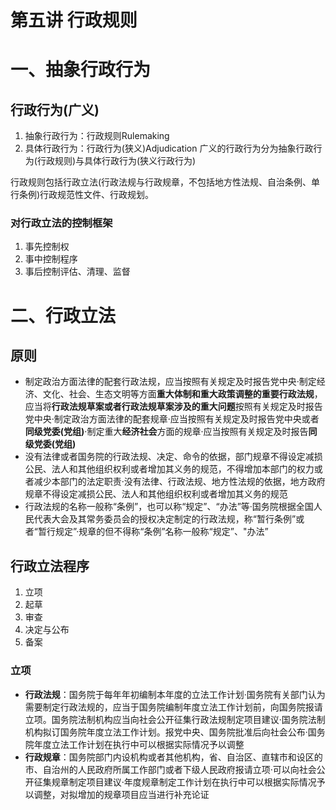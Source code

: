 # 第五讲 行政规则
# 一、抽象行政行为
## 行政行为(广义)
1. 抽象行政行为：行政规则Rulemaking
2. 具体行政行为：行政行为(狭义)Adjudication
广义的行政行为分为抽象行政行为(行政规则)与具体行政行为(狭义行政行为)

行政规则包括行政立法(行政法规与行政规章，不包括地方性法规、自治条例、单行条例)行政规范性文件、行政规划。
### 对行政立法的控制框架
1. 事先控制权
2. 事中控制程序
3. 事后控制评估、清理、监督
# 二、行政立法
## 原则
- 制定政治方面法律的配套行政法规，应当按照有关规定及时报告党中央·制定经济、文化、社会、生态文明等方面**重大体制和重大政策调整的重要行政法规**，应当将**行政法规草案或者行政法规草案涉及的重大问题**按照有关规定及时报告党中央·制定政治方面法律的配套规章·应当按照有关规定及时报告党中央或者**同级党委(党组)**·制定重大**经济社会**方面的规章·应当按照有关规定及时报告**同级党委(党组)**
- 没有法律或者国务院的行政法规、决定、命令的依据，部门规章不得设定减损公民、法人和其他组织权利或者增加其义务的规范，不得增加本部门的权力或者减少本部门的法定职责·没有法律、行政法规、地方性法规的依据，地方政府规章不得设定减损公民、法人和其他组织权利或者增加其义务的规范
- 行政法规的名称一般称“条例”，也可以称“规定”、“办法”等·国务院根据全国人民代表大会及其常务委员会的授权决定制定的行政法规，称“暂行条例”或者“暂行规定”·规章的但不得称“条例”名称一般称“规定”、"办法”
## 行政立法程序
1. 立项
2. 起草
3. 审查
4. 决定与公布
5. 备案
### 立项
- **行政法规**：国务院于每年年初编制本年度的立法工作计划·国务院有关部门认为需要制定行政法规的，应当于国务院编制年度立法工作计划前，向国务院报请立项。国务院法制机构应当向社会公开征集行政法规制定项目建议·国务院法制机构拟订国务院年度立法工作计划。报党中央、国务院批准后向社会公布·国务院年度立法工作计划在执行中可以根据实际情况予以调整
- **行政规章**：国务院部门内设机构或者其他机构，省、自治区、直辖市和设区的市、自治州的人民政府所属工作部门或者下级人民政府报请立项·可以向社会公开征集规章制定项目建议·年度规章制定工作计划在执行中可以根据实际情况予以调整，对拟增加的规章项目应当进行补充论证